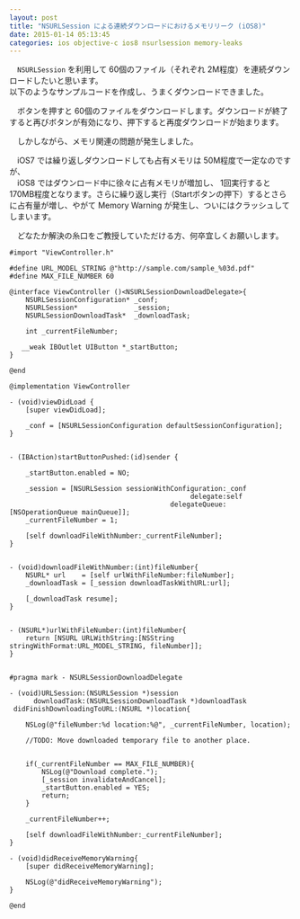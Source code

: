 ```yaml
---
layout: post
title: "NSURLSession による連続ダウンロードにおけるメモリリーク (iOS8)"
date: 2015-01-14 05:13:45
categories: ios objective-c ios8 nsurlsession memory-leaks
---
```

<p>　<code>NSURLSession</code> を利用して 60個のファイル（それぞれ 2M程度）を連続ダウンロードしたいと思います。<br>
以下のようなサンプルコードを作成し、うまくダウンロードできました。</p>

<p>　ボタンを押すと 60個のファイルをダウンロードします。ダウンロードが終了すると再びボタンが有効になり、押下すると再度ダウンロードが始まります。</p>

<p>　しかしながら、メモリ関連の問題が発生しました。</p>

<p>　iOS7 では繰り返しダウンロードしても占有メモリは 50M程度で一定なのですが、<br>
　iOS8 ではダウンロード中に徐々に占有メモリが増加し、 1回実行すると 170MB程度となります。さらに繰り返し実行（Startボタンの押下）するとさらに占有量が増し、やがて Memory Warning が発生し、ついにはクラッシュしてしまいます。</p>

<p>　どなたか解決の糸口をご教授していただける方、何卒宜しくお願いします。</p>

<pre><code>#import "ViewController.h"

#define URL_MODEL_STRING @"http://sample.com/sample_%03d.pdf"
#define MAX_FILE_NUMBER 60

@interface ViewController ()&lt;NSURLSessionDownloadDelegate&gt;{
    NSURLSessionConfiguration* _conf;
    NSURLSession*              _session;
    NSURLSessionDownloadTask*  _downloadTask;

    int _currentFileNumber;

   __weak IBOutlet UIButton *_startButton;
}

@end

@implementation ViewController

- (void)viewDidLoad {
    [super viewDidLoad];

    _conf = [NSURLSessionConfiguration defaultSessionConfiguration];
}


- (IBAction)startButtonPushed:(id)sender {

    _startButton.enabled = NO;

    _session = [NSURLSession sessionWithConfiguration:_conf
                                             delegate:self
                                        delegateQueue:[NSOperationQueue mainQueue]];
    _currentFileNumber = 1;

    [self downloadFileWithNumber:_currentFileNumber];
}


- (void)downloadFileWithNumber:(int)fileNumber{
    NSURL* url    = [self urlWithFileNumber:fileNumber];
    _downloadTask = [_session downloadTaskWithURL:url];

    [_downloadTask resume];
}


- (NSURL*)urlWithFileNumber:(int)fileNumber{
    return [NSURL URLWithString:[NSString stringWithFormat:URL_MODEL_STRING, fileNumber]];
}


#pragma mark - NSURLSessionDownloadDelegate

- (void)URLSession:(NSURLSession *)session
      downloadTask:(NSURLSessionDownloadTask *)downloadTask
 didFinishDownloadingToURL:(NSURL *)location{

    NSLog(@"fileNumber:%d location:%@", _currentFileNumber, location);

    //TODO: Move downloaded temporary file to another place.


    if(_currentFileNumber == MAX_FILE_NUMBER){
        NSLog(@"Download complete.");
        [_session invalidateAndCancel];
        _startButton.enabled = YES;
        return;
    }

    _currentFileNumber++;

    [self downloadFileWithNumber:_currentFileNumber];
}

- (void)didReceiveMemoryWarning{
    [super didReceiveMemoryWarning];

    NSLog(@"didReceiveMemoryWarning");
}

@end
</code></pre>
